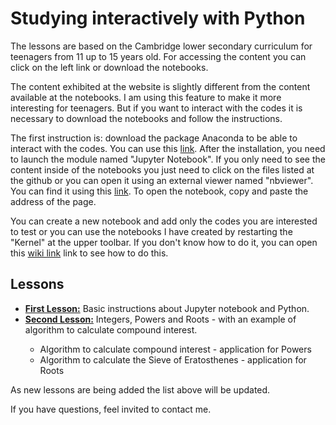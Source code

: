 <h1>Studying interactively with Python</h1>

The lessons are based on the Cambridge lower secondary curriculum for teenagers from 11 up to 15 years old. For accessing the content you can click on the left link or download the notebooks.

The content exhibited at the website is slightly different from the content available at the notebooks. I am using this feature to make it more interesting for teenagers. But if you want to interact with the codes it is necessary to download the notebooks and follow the instructions.

The first instruction is: download the package Anaconda to be able to interact with the codes. You can use this <a href="https://www.anaconda.com">link</a>. After the installation, you need to launch the module named "Jupyter Notebook". If you only need to see the content inside of the notebooks you just need to click on the files listed at the github or you can open it using an external viewer named "nbviewer". You can find it using this <a href="https://nbviewer.jupyter.org">link</a>. To open the notebook, copy and paste the address of the page.

You can create a new notebook and add only the codes you are interested to test or you can use the notebooks I have created by restarting the  "Kernel" at the upper toolbar. If you don't know how to do it, you can open this <a href="https://github.com/raquelsilva/programming_for_teens/wiki/First-step">wiki link</a> link to see how to do this.

## Lessons

<div>
  <ul>
    <li><a href="https://github.com/raquelsilva/programming_for_teens/blob/master/Lesson1.ipynb"><b>First Lesson:</b></a> Basic instructions about Jupyter notebook and Python.</li>
    <li><a href="Lesson2"><b>Second Lesson:</b></a> Integers, Powers and Roots - with an example of algorithm to calculate compound interest.</li>
      <ul>
        <li> Algorithm to calculate compound interest - application for Powers</li>  
        <li> Algorithm to calculate the Sieve of Eratosthenes - application for Roots</li>  
      </ul>
  </ul>  
</div>

As new lessons are being added the list above will be updated.



If you have questions, feel invited to contact me.
